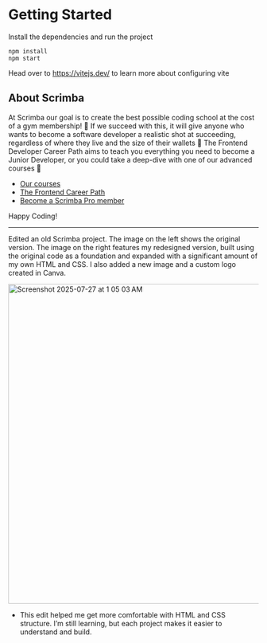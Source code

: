 # Getting Started
Install the dependencies and run the project
```
npm install
npm start
```

Head over to https://vitejs.dev/ to learn more about configuring vite
## About Scrimba

At Scrimba our goal is to create the best possible coding school at the cost of a gym membership! 💜
If we succeed with this, it will give anyone who wants to become a software developer a realistic shot at succeeding, regardless of where they live and the size of their wallets 🎉
The Frontend Developer Career Path aims to teach you everything you need to become a Junior Developer, or you could take a deep-dive with one of our advanced courses 🚀

- [Our courses](https://scrimba.com/allcourses)
- [The Frontend Career Path](https://scrimba.com/learn/frontend)
- [Become a Scrimba Pro member](https://scrimba.com/pricing)

Happy Coding!

**********************************************

Edited an old Scrimba project. The image on the left shows the original version. The image on the right features my redesigned version, built using the original code as a foundation and expanded with a significant amount of my own HTML and CSS. I also added a new image and a custom logo created in Canva. 

<img width="2569" height="642" alt="Screenshot 2025-07-27 at 1 05 03 AM" src="https://github.com/user-attachments/assets/825fadfa-01b0-44e5-b5a4-d1b7dfbeddd5" />


* This edit helped me get more comfortable with HTML and CSS structure. I’m still learning, but each project makes it easier to understand and build.
